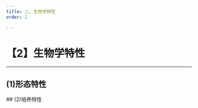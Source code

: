 ```yaml
---
title: 二、生物学特性
order: 2

---
```


# 【2】生物学特性

<kaodian :text="'微生物学检验记忆卡'" />

<!-- ###### 第二十三章 真菌学总论

> 微生物学检验 -->

<beitiW/>

---

## (1)形态特性

<son :text="'微生物学检验记忆卡'" text1="(1)形态特性" :textOption="[['掌握',' 基本知识','专业知识'],['掌握',' 基本知识','专业知识'],['掌握',' 基本知识','专业知识']]" />
## (2)培养特性
<son :text="'微生物学检验记忆卡'" text1="(2)培养特性" :textOption="[['掌握',' 基本知识','专业知识'],['掌握',' 基本知识','专业知识'],['掌握',' 基本知识','专业知识']]" />
